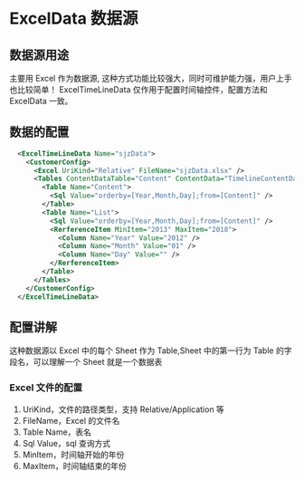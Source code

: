 # ExcelData 数据源

## 数据源用途

主要用 Excel 作为数据源, 这种方式功能比较强大，同时可维护能力强，用户上手也比较简单！
ExcelTimeLineData 仅作用于配置时间轴控件，配置方法和 ExcelData 一致。

## 数据的配置

```xml
  <ExcelTimeLineData Name="sjzData">
    <CustomerConfig>
      <Excel UriKind="Relative" FileName="sjzData.xlsx" />
      <Tables ContentDataTable="Content" ContentData="TimelineContentData" ListData="TimelineListData" ListType="DateGenerator">
        <Table Name="Content">
          <Sql Value="orderby=[Year,Month,Day];from=[Content]" />
        </Table>
        <Table Name="List">
          <Sql Value="orderby=[Year,Month,Day];from=[Content]" />
          <RerferenceItem MinItem="2013" MaxItem="2018">
            <Column Name="Year" Value="2012" />
            <Column Name="Month" Value="01" />
            <Column Name="Day" Value="" />
          </RerferenceItem>
        </Table>
      </Tables>
    </CustomerConfig>
  </ExcelTimeLineData>
```

## 配置讲解

这种数据源以 Excel 中的每个 Sheet 作为 Table,Sheet 中的第一行为 Table 的字段名，可以理解一个 Sheet 就是一个数据表

### Excel 文件的配置

1. UriKind，文件的路径类型，支持 Relative/Application 等
2. FileName，Excel 的文件名
3. Table Name，表名
4. Sql Value，sql 查询方式
5. MinItem，时间轴开始的年份
6. MaxItem，时间轴结束的年份
